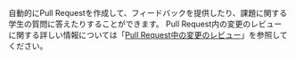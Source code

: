 自動的にPull Requestを作成して、フィードバックを提供したり、課題に関する学生の質問に答えたりすることができます。 Pull Request内の変更のレビューに関する詳しい情報については「[Pull Request中の変更のレビュー](/github/collaborating-with-issues-and-pull-requests/reviewing-changes-in-pull-requests)」を参照してください。
